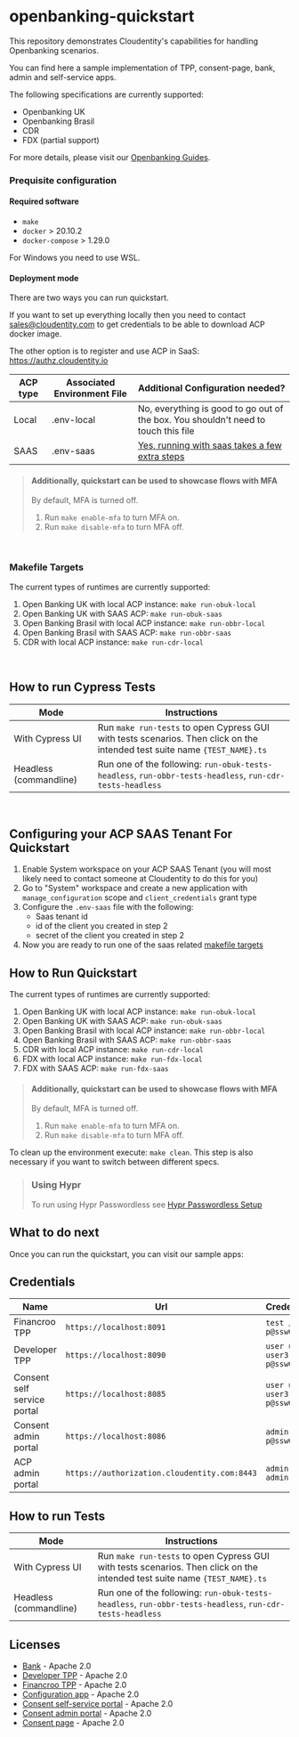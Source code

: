 # openbanking-quickstart

This repository demonstrates Cloudentity's capabilities for handling Openbanking scenarios.

You can find here a sample implementation of TPP, consent-page, bank, admin and self-service apps.

The following specifications are currently supported:

* Openbanking UK
* Openbanking Brasil
* CDR
* FDX (partial support)

For more details, please visit our [Openbanking Guides](https://docs.authorization.cloudentity.com/guides/ob_guides/).

### Prequisite configuration

#### Required software

- `make`
- `docker` > 20.10.2
- `docker-compose` > 1.29.0

For Windows you need to use WSL.

#### Deployment mode

There are two ways you can run quickstart.

If you want to set up everything locally then you need to contact sales@cloudentity.com to get credentials to be able to
download ACP docker image.

The other option is to register and use ACP in SaaS: https://authz.cloudentity.io

| ACP type | Associated Environment File | Additional Configuration needed?                                                              |
|----------|-----------------------------|-----------------------------------------------------------------------------------------------|
| Local    | .env-local                  | No, everything is good to go out of the box. You shouldn't need to touch this file            |
| SAAS     | .env-saas                   | <a href="#saas-configuration-instructions">Yes, running with saas takes a few extra steps</a> |

> #### Additionally, quickstart can be used to showcase flows with MFA
> By default, MFA is turned off.
> 1. Run `make enable-mfa` to turn MFA on.
> 2. Run `make disable-mfa` to turn MFA off.

<br/>
<h3 id="makefile-targets"> Makefile Targets</h3>

The current types of runtimes are currently supported:

1. Open Banking UK with local ACP instance: `make run-obuk-local`
2. Open Banking UK with SAAS ACP: `make run-obuk-saas`
3. Open Banking Brasil with local ACP instance: `make run-obbr-local`
4. Open Banking Brasil with SAAS ACP: `make run-obbr-saas`
5. CDR with local ACP instance: `make run-cdr-local`

<br/>

## How to run Cypress Tests

| Mode                   | Instructions                                                                                                               |
|------------------------|----------------------------------------------------------------------------------------------------------------------------|
| With Cypress UI        | Run `make run-tests` to open Cypress GUI with tests scenarios. Then click on the intended test suite name `{TEST_NAME}.ts` |
| Headless (commandline) | Run one of the following: `run-obuk-tests-headless`, `run-obbr-tests-headless`, `run-cdr-tests-headless`                   |

<br/>

<h2 id="saas-configuration-instructions">Configuring your ACP SAAS Tenant For Quickstart</h3>

1. Enable System workspace on your ACP SAAS Tenant (you will most likely need to contact someone at Cloudentity to do
   this for you)
2. Go to "System" workspace and create a new application with `manage_configuration` scope and `client_credentials`
   grant type
3. Configure the `.env-saas` file with the following:
    * Saas tenant id
    * id of the client you created in step 2
    * secret of the client you created in step 2
4. Now you are ready to run one of the saas related <a href="#makefile-targets"> makefile targets</a>

## How to Run Quickstart

The current types of runtimes are currently supported:

1. Open Banking UK with local ACP instance: `make run-obuk-local`
2. Open Banking UK with SAAS ACP: `make run-obuk-saas`
3. Open Banking Brasil with local ACP instance: `make run-obbr-local`
4. Open Banking Brasil with SAAS ACP: `make run-obbr-saas`
5. CDR with local ACP instance: `make run-cdr-local`
6. FDX with local ACP instance: `make run-fdx-local`
7. FDX with SAAS ACP: `make run-fdx-saas`

> #### Additionally, quickstart can be used to showcase flows with MFA
> By default, MFA is turned off.
> 1. Run `make enable-mfa` to turn MFA on.
> 2. Run `make disable-mfa` to turn MFA off.

To clean up the environment execute: `make clean`.
This step is also necessary if you want to switch between different specs.

> ### Using Hypr
>To run using Hypr Passwordless see [Hypr Passwordless Setup](docs/how_to_use_hypr.md)

## What to do next

Once you can run the quickstart, you can visit our sample apps:

## Credentials

| Name                        | Url                                          | Credentials                    | Availability          |
|-----------------------------|----------------------------------------------|--------------------------------|-----------------------|
| Financroo TPP               | `https://localhost:8091`                     | `test / p@ssw0rd!`             |                       |                                          
| Developer TPP               | `https://localhost:8090`                     | `user user2 user3 / p@ssw0rd!` |                       | 
| Consent self service portal | `https://localhost:8085`                     | `user user2 user3 / p@ssw0rd!` |                       | 
| Consent admin portal        | `https://localhost:8086`                     | `admin / p@ssw0rd!`            |                       |
| ACP admin portal            | `https://authorization.cloudentity.com:8443` | `admin / admin`                | only local deployment |

## How to run Tests

| Mode                   | Instructions                                                                                                               |
|------------------------|----------------------------------------------------------------------------------------------------------------------------|
| With Cypress UI        | Run `make run-tests` to open Cypress GUI with tests scenarios. Then click on the intended test suite name `{TEST_NAME}.ts` |
| Headless (commandline) | Run one of the following: `run-obuk-tests-headless`, `run-obbr-tests-headless`, `run-cdr-tests-headless`                   |

## Licenses

- [Bank](apps/bank/LICENSE) - Apache 2.0
- [Developer TPP](apps/developer-tpp/LICENSE) - Apache 2.0
- [Financroo TPP](apps/financroo-tpp/LICENSE) - Apache 2.0
- [Configuration app](apps/configuration/LICENSE) - Apache 2.0
- [Consent self-service portal](consent/self-service-portal/LICENSE) - Apache 2.0
- [Consent admin portal](consent/admin-portal/LICENSE) - Apache 2.0
- [Consent page](consent/consent-page/LICENSE) - Apache 2.0 
